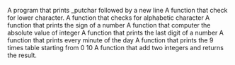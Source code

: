 A program that prints _putchar followed by a new line
A function that check for lower character.
A function that checks for alphabetic character
A function that prints the sign of a number
A function that computer the absolute value of integer
A function that prints the last digit of a number
A function that prints every minute of the day
A function that prints the 9 times table starting from 0
10 A function that add two integers and returns the result.
